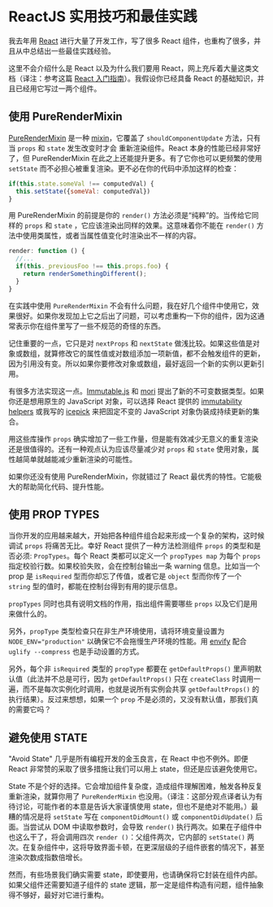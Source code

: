 # ReactJS 实用技巧和最佳实践

我去年用 [React](http://facebook.github.io/react/) 进行大量了开发工作，写了很多 React 组件，也重构了很多，并且从中总结出一些最佳实践经验。

这里不会介绍什么是 React 以及为什么我们要用 React，网上充斥着大量这类文档（译注：参考这篇 [React 入门指南](http://segmentfault.com/a/1190000002759878)）。我假设你已经具备 React 的基础知识，并且已经用它写过一两个组件。

## 使用 PureRenderMixin

[PureRenderMixin](http://facebook.github.io/react/docs/pure-render-mixin.html) 是一种 [mixin](http://reactjs.cn/react/docs/reusable-components.html#mixins)，它覆盖了 `shouldComponentUpdate` 方法，只有当 `props` 和 `state` 发生改变时才会 重新渲染组件。React 本身的性能已经非常好了，但 PureRenderMixin 在此之上还能提升更多。有了它你也可以更频繁的使用 `setState` 而不必担心被重复渲染。更不必在你的代码中添加这样的检查：
```javascript
if(this.state.someVal !== computedVal) {
  this.setState({someVal: computedVal})
}
```

用 PureRenderMixin 的前提是你的 `render()` 方法必须是“纯粹”的。当传给它同样的 `props` 和 `state` ，它应该渲染出同样的效果。这意味着你不能在 `render()` 方法中使用类属性，或者当属性值变化时渲染出不一样的内容。
```javascript
render: function () {
  //...
  if(this._previousFoo !== this.props.foo) {
    return renderSomethingDifferent();
  }
}
```

在实践中使用 `PureRenderMixin` 不会有什么问题，我在好几个组件中使用它，效果很好。如果你发现加上它之后出了问题，可以考虑重构一下你的组件，因为这通常表示你在组件里写了一些不规范的奇怪的东西。

记住重要的一点，它只是对 `nextProps` 和 `nextState` 做浅比较。如果这些值是对象或数组，就算修改它的属性值或对数组添加一项新值，都不会触发组件的更新，因为引用没有变。所以如果你要修改对象或数组，最好返回一个新的实例以更新引用。

有很多方法实现这一点。[Immutable.js](http://facebook.github.io/immutable-js/) 和 [mori](http://swannodette.github.io/mori/) 提出了新的不可变数据类型。如果你还是想用原生的 JavaScript 对象，可以选择 React 提供的 [immutability helpers](http://facebook.github.io/react/docs/update.html) 或我写的 [icepick](https://npmjs.org/package/icepick) 来把固定不变的 JavaScript 对象伪装成持续更新的集合。

用这些库操作 `props` 确实增加了一些工作量，但是能有效减少无意义的重复渲染还是很值得的。还有一种观点认为应该尽量减少对 `props` 和 `state` 使用对象，属性越简单就越能减少重新渲染的可能性。

如果你还没有使用 PureRenderMixin，你就错过了 React 最优秀的特性。它能极大的帮助简化代码、提升性能。

## 使用 PROP TYPES
当你开发的应用越来越大，开始把各种组件组合起来形成一个复杂的架构，这时候调试 `props` 将痛苦无比。幸好 React 提供了一种方法检测组件 `props` 的类型和是否必须: `PropTypes`。每个 React 类都可以定义一个 `propTypes map` 为每个 `props` 指定校验行数。如果校验失败，会在控制台输出一条 warning 信息。比如当一个 prop 是 `isRequired` 型而你却忘了传值，或者它是 `object` 型而你传了一个 `string` 型的值时，都能在控制台得到有用的提示信息。

`propTypes` 同时也具有说明文档的作用，指出组件需要哪些 `props` 以及它们是用来做什么的。

另外，`propType` 类型检查只在非生产环境使用，请将环境变量设置为 `NODE_ENV="production"` 以确保它不会拖慢生产环境的性能。用 [envify](https://github.com/hughsk/envify) 配合 `uglify --compress` 也是手动设置的方式。

另外，每个非 `isRequired` 类型的 `propType` 都要在 `getDefaultProps()` 里声明默认值（此法并不总是可行，因为 `getDefaultProps()` 只在 `createClass` 时调用一遍，而不是每次实例化时调用，也就是说所有实例会共享 `getDefaultProps()` 的执行结果）。反过来想想，如果一个 `prop` 不是必须的，又没有默认值，那我们真的需要它吗？

## 避免使用 STATE
"Avoid State" 几乎是所有编程开发的金玉良言，在 React 中也不例外。即便 React 非常赞的采取了很多措施让我们可以用上 state，但还是应该避免使用它。

State 不是个好的选择。它会增加组件复杂度，造成组件理解困难，触发各种反复重新渲染，就算你用了 `PureRenderMixin` 也没用。（译注：这部分观点译者认为有待讨论，可能作者的本意是告诉大家谨慎使用 state，但也不是绝对不能用。）最糟的情况是将 `setState` 写在 `componentDidMount()` 或 `componentDidUpdate()` 后面。当尝试从 DOM 中读取参数时，会导致 `render()` 执行两次。如果在子组件中也这么干了，将会调用四次 `render ()`：父组件两次，它内部的 `setState()` 两次。在复杂组件中，这将导致界面卡顿，在更深层级的子组件嵌套的情况下，甚至渲染次数成指数倍增长。

然而，有些场景我们确实需要 state，即使要用，也请确保将它封装在组件内部。如果父组件还需要知道子组件的 state 逻辑，那一定是组件构造有问题，组件抽象得不够好，最好对它进行重构。

